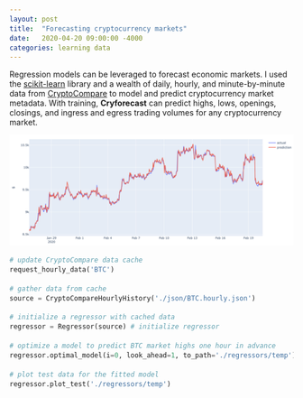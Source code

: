 ```yaml
---
layout: post
title:  "Forecasting cryptocurrency markets"
date:   2020-04-20 09:00:00 -4000
categories: learning data 
---
```


Regression models can be leveraged to forecast economic markets. I used the [scikit-learn](https://scikit-learn.org/stable/index.html) library and a wealth of daily, hourly, and minute-by-minute data from [CryptoCompare](https://min-api.cryptocompare.com/) to model and predict cryptocurrency market metadata. With training, **Cryforecast** can predict highs, lows, openings, closings, and ingress and egress trading volumes for any cryptocurrency market.

<p align="center">
  <img src="/assets/high_plot.png" style="zoom:50%;">
</p>

```python
# update CryptoCompare data cache
request_hourly_data('BTC')

# gather data from cache
source = CryptoCompareHourlyHistory('./json/BTC.hourly.json')

# initialize a regressor with cached data
regressor = Regressor(source) # initialize regressor

# optimize a model to predict BTC market highs one hour in advance
regressor.optimal_model(i=0, look_ahead=1, to_path='./regressors/temp')

# plot test data for the fitted model
regressor.plot_test('./regressors/temp')
```
